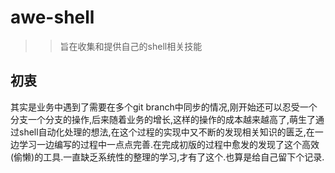 # awe-shell

>>旨在收集和提供自己的shell相关技能

## 初衷
其实是业务中遇到了需要在多个git branch中同步的情况,刚开始还可以忍受一个分支一个分支的操作,后来随着业务的增长,这样的操作的成本越来越高了,萌生了通过shell自动化处理的想法,在这个过程的实现中又不断的发现相关知识的匮乏,在一边学习一边编写的过程中一点点完善.在完成初版的过程中愈发的发现了这个高效(偷懒)的工具.一直缺乏系统性的整理的学习,才有了这个.也算是给自己留下个记录.
